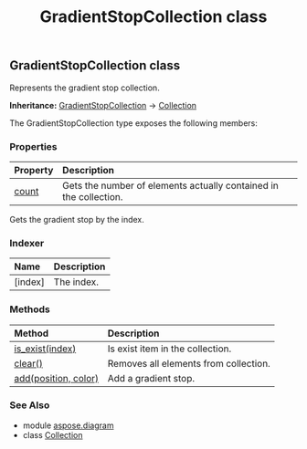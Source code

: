 ﻿---
title: GradientStopCollection class
second_title: Aspose.Diagram for Python via .NET API References
description: 
type: docs
weight: 1010
url: /python-net/aspose.diagram/gradientstopcollection/
is_root: false
---

## GradientStopCollection class

Represents the gradient stop collection.



**Inheritance:** [GradientStopCollection](/diagram/python-net/aspose.diagram/gradientstopcollection) → 
[Collection](/diagram/python-net/aspose.diagram/collection)



The GradientStopCollection type exposes the following members:

### Properties
| Property | Description |
| :- | :- |
| [count](/diagram/python-net/aspose.diagram/gradientstopcollection/count) | Gets the number of elements actually contained in the collection. |



Gets the gradient stop by the index.
### Indexer
| Name | Description |
| :- | :- |
| [index] | The index. |


### Methods
| Method | Description |
| :- | :- |
| [is_exist(index)](/diagram/python-net/aspose.diagram/gradientstopcollection/is_exist/#int) | Is exist item in the collection. |
| [clear()](/diagram/python-net/aspose.diagram/gradientstopcollection/clear/#) | Removes all elements from collection. |
| [add(position, color)](/diagram/python-net/aspose.diagram/gradientstopcollection/add/#DoubleValue-ColorValue) | Add a gradient stop. |


### See Also

* module [aspose.diagram](../)
* class [Collection](/diagram/python-net/aspose.diagram/collection)
